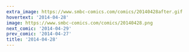 ```yaml
---
extra_image: https://www.smbc-comics.com/comics/20140428after.gif
hovertext: '2014-04-28'
image: https://www.smbc-comics.com/comics/20140428.png
next_comic: '2014-04-29'
prev_comic: '2014-04-27'
title: '2014-04-28'
---
```


